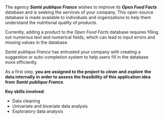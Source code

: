 The agency ***Santé publique France*** wishes to improve its ***Open Food Facts*** database and is seeking the services of your company. This open-source database is made available to individuals and organizations to help them understand the nutritional quality of products.

Currently, adding a product to the *Open Food Facts* database requires filling out numerous text and numerical fields, which can lead to input errors and missing values in the database.

*Santé publique France* has entrusted your company with creating a suggestion or auto-completion system to help users fill in the database more efficiently.

As a first step, **you are assigned to the project to** ***clean*** **and** ***explore*** **the data internally in order to assess the feasibility of this application idea from** ***Santé publique France.***

**Key skills involved**:

- Data cleaning
- Univariate and bivariate data analysis
- Exploratory data analysis
